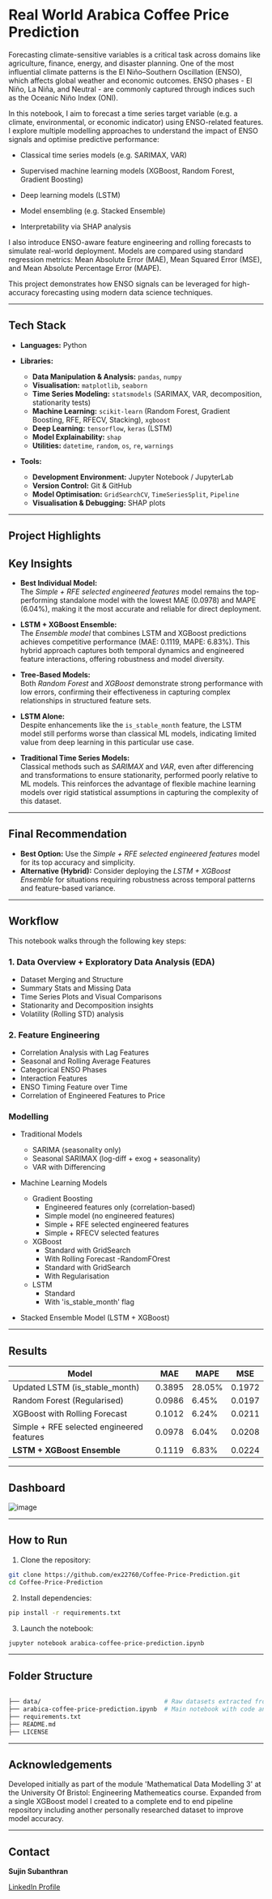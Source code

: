 # Real World Arabica Coffee Price Prediction

Forecasting climate-sensitive variables is a critical task across domains like agriculture, finance, energy, and disaster planning. One of the most influential climate patterns is the El Niño–Southern Oscillation (ENSO), which affects global weather and economic outcomes. ENSO phases - El Niño, La Niña, and Neutral - are commonly captured through indices such as the Oceanic Niño Index (ONI).

In this notebook, I aim to forecast a time series target variable (e.g. a climate, environmental, or economic indicator) using ENSO-related features. I explore multiple modelling approaches to understand the impact of ENSO signals and optimise predictive performance:

- Classical time series models (e.g. SARIMAX, VAR)

- Supervised machine learning models (XGBoost, Random Forest, Gradient Boosting)

- Deep learning models (LSTM)

- Model ensembling (e.g. Stacked Ensemble)

- Interpretability via SHAP analysis

I also introduce ENSO-aware feature engineering and rolling forecasts to simulate real-world deployment. Models are compared using standard regression metrics: Mean Absolute Error (MAE), Mean Squared Error (MSE), and Mean Absolute Percentage Error (MAPE).

This project demonstrates how ENSO signals can be leveraged for high-accuracy forecasting using modern data science techniques.

---

## Tech Stack

- **Languages:** Python

- **Libraries:**
  - **Data Manipulation & Analysis:** `pandas`, `numpy`
  - **Visualisation:** `matplotlib`, `seaborn`
  - **Time Series Modeling:** `statsmodels` (SARIMAX, VAR, decomposition, stationarity tests)
  - **Machine Learning:** `scikit-learn` (Random Forest, Gradient Boosting, RFE, RFECV, Stacking), `xgboost`
  - **Deep Learning:** `tensorflow`, `keras` (LSTM)
  - **Model Explainability:** `shap`
  - **Utilities:** `datetime`, `random`, `os`, `re`, `warnings`

- **Tools:**
  - **Development Environment:** Jupyter Notebook / JupyterLab
  - **Version Control:** Git & GitHub
  - **Model Optimisation:** `GridSearchCV`, `TimeSeriesSplit`, `Pipeline`
  - **Visualisation & Debugging:** SHAP plots



---

## Project Highlights

## Key Insights

- **Best Individual Model:**  
  The *Simple + RFE selected engineered features* model remains the top-performing standalone model with the lowest MAE (0.0978) and MAPE (6.04%), making it the most accurate and reliable for direct deployment.

- **LSTM + XGBoost Ensemble:**  
  The *Ensemble model* that combines LSTM and XGBoost predictions achieves competitive performance (MAE: 0.1119, MAPE: 6.83%). This hybrid approach captures both temporal dynamics and engineered feature interactions, offering robustness and model diversity.

- **Tree-Based Models:**  
  Both *Random Forest* and *XGBoost* demonstrate strong performance with low errors, confirming their effectiveness in capturing complex relationships in structured feature sets.

- **LSTM Alone:**  
  Despite enhancements like the `is_stable_month` feature, the LSTM model still performs worse than classical ML models, indicating limited value from deep learning in this particular use case.

- **Traditional Time Series Models:**  
  Classical methods such as *SARIMAX* and *VAR*, even after differencing and transformations to ensure stationarity, performed poorly relative to ML models. This reinforces the advantage of flexible machine learning models over rigid statistical assumptions in capturing the complexity of this dataset.

---

## Final Recommendation

- **Best Option:** Use the *Simple + RFE selected engineered features* model for its top accuracy and simplicity.
- **Alternative (Hybrid):** Consider deploying the *LSTM + XGBoost Ensemble* for situations requiring robustness across temporal patterns and feature-based variance.
---

## Workflow 

This notebook walks through the following key steps:

### 1. Data Overview + Exploratory Data Analysis (EDA) 
- Dataset Merging and Structure
- Summary Stats and Missing Data
- Time Series Plots and Visual Comparisons
- Stationarity and Decomposition insights
- Volatility (Rolling STD) analysis

### 2. Feature Engineering
- Correlation Analysis with Lag Features
- Seasonal and Rolling Average Features
- Categorical ENSO Phases
- Interaction Features
- ENSO Timing Feature over Time
- Correlation of Engineered Features to Price

### Modelling 

- Traditional Models
  - SARIMA (seasonality only)
  - Seasonal SARIMAX (log-diff + exog + seasonality)
  - VAR with Differencing
    
- Machine Learning Models
  - Gradient Boosting
    - Engineered features only (correlation-based)
    - Simple model (no engineered features)
    - Simple + RFE selected engineered features
    - Simple + RFECV selected features
  - XGBoost
    - Standard with GridSearch
    - With Rolling Forecast
  -RandomFOrest
    - Standard with GridSearch
    - With Regularisation
  - LSTM
    - Standard
    - With 'is_stable_month' flag
      
- Stacked Ensemble Model (LSTM + XGBoost)

---

## Results


| Model                                         | MAE    | MAPE    | MSE     |
|----------------------------------------------|--------|---------|---------|
| Updated LSTM (is_stable_month)               | 0.3895 | 28.05%  | 0.1972  |
| Random Forest (Regularised)                   | 0.0986 | 6.45%   | 0.0197  |
| XGBoost with Rolling Forecast                 | 0.1012 | 6.24%   | 0.0211  |
| Simple + RFE selected engineered features     | 0.0978 | 6.04%   | 0.0208  |
| **LSTM + XGBoost Ensemble**                    | 0.1119 | 6.83%   | 0.0224  |


---

## Dashboard

![image](https://github.com/user-attachments/assets/17423af5-07b8-4be2-928f-2fe7163337a0)

---

## How to Run 

1. Clone the repository:

```bash
git clone https://github.com/ex22760/Coffee-Price-Prediction.git
cd Coffee-Price-Prediction
```

2. Install dependencies:

```bash
pip install -r requirements.txt
```

3. Launch the notebook:

```bash
jupyter notebook arabica-coffee-price-prediction.ipynb
```

---

## Folder Structure

```bash

├── data/                                  # Raw datasets extracted from online
├── arabica-coffee-price-prediction.ipynb  # Main notebook with code and analysis
├── requirements.txt
├── README.md
├── LICENSE
```

---

## Acknowledgements

Developed initially as part of the module 'Mathematical Data Modelling 3' at the University Of Bristol: Engineering Mathemeatics course. 
Expanded from a single XGBoost model I created to a complete end to end pipeline repository including another personally researched dataset to improve model accuracy. 

---

## Contact

**Sujin Subanthran**

[LinkedIn Profile](https://www.linkedin.com/in/sujin-subanthran-b44512226/)
